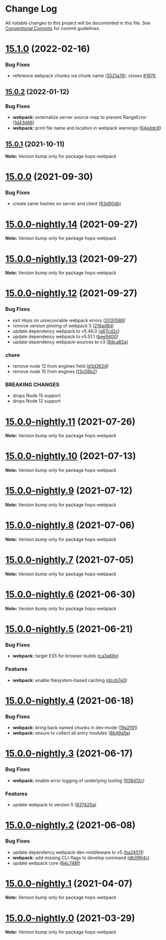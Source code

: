 # Change Log

All notable changes to this project will be documented in this file.
See [Conventional Commits](https://conventionalcommits.org) for commit guidelines.

# [15.1.0](https://github.com/xing/hops/compare/v15.0.2...v15.1.0) (2022-02-16)


### Bug Fixes

* reference webpack chunks via chunk name ([3521a78](https://github.com/xing/hops/commit/3521a7868976c855f036ab7b4c6a0e5fd556812d)), closes [#1976](https://github.com/xing/hops/issues/1976)





## [15.0.2](https://github.com/xing/hops/compare/v15.0.1...v15.0.2) (2022-01-12)


### Bug Fixes

* **webpack:** externalize server source-map to prevent RangeError ([1d43d68](https://github.com/xing/hops/commit/1d43d68bac5b028f85a76682936c5d13fb2aa1f4))
* **webpack:** print file name and location in webpack warnings ([94eddc8](https://github.com/xing/hops/commit/94eddc8d22b73f27515b04f3a66b6f29bff9fc6c))





## [15.0.1](https://github.com/xing/hops/compare/v15.0.0...v15.0.1) (2021-10-11)

**Note:** Version bump only for package hops-webpack





# [15.0.0](https://github.com/xing/hops/compare/v15.0.0-nightly.14...v15.0.0) (2021-09-30)


### Bug Fixes

* create same hashes on server and client ([63d90db](https://github.com/xing/hops/commit/63d90dbde4bfd066a19ca3f67f8a9f3b27d884c6))





# [15.0.0-nightly.14](https://github.com/xing/hops/compare/v15.0.0-nightly.13...v15.0.0-nightly.14) (2021-09-27)

**Note:** Version bump only for package hops-webpack





# [15.0.0-nightly.13](https://github.com/xing/hops/compare/v15.0.0-nightly.12...v15.0.0-nightly.13) (2021-09-27)

**Note:** Version bump only for package hops-webpack





# [15.0.0-nightly.12](https://github.com/xing/hops/compare/v15.0.0-nightly.11...v15.0.0-nightly.12) (2021-09-27)


### Bug Fixes

* exit Hops on unrecovrable webpack errors ([2030586](https://github.com/xing/hops/commit/203058633427f38a9902856b8295651207323f30))
* remove version pinning of webpack 5 ([216ad8d](https://github.com/xing/hops/commit/216ad8d56a8b2209369b8fd1fe145aacfd4d965f))
* update dependency webpack to v5.46.0 ([a67cd2c](https://github.com/xing/hops/commit/a67cd2c606f872ae4f80381bba5d1fe5cf2536cd))
* update dependency webpack to v5.51.1 ([bee9400](https://github.com/xing/hops/commit/bee94004cdc29b5073b8e79f2dc1250f5788c3f7))
* update dependency webpack-sources to v3 ([8dca82a](https://github.com/xing/hops/commit/8dca82a850b8c45e4556c7c764e8184d87ce7652))


### chore

* remove node 12 from engines field ([d3d3624](https://github.com/xing/hops/commit/d3d3624cec813bfe4d9ab4abe86e051bd7f9e61e))
* remove node 15 from engines ([f3c08b2](https://github.com/xing/hops/commit/f3c08b28feb6d64ff57f6c34b1f67a023146243d))


### BREAKING CHANGES

* drops Node 15 support
* drops Node 12 support





# [15.0.0-nightly.11](https://github.com/xing/hops/compare/v15.0.0-nightly.10...v15.0.0-nightly.11) (2021-07-26)

**Note:** Version bump only for package hops-webpack





# [15.0.0-nightly.10](https://github.com/xing/hops/compare/v15.0.0-nightly.9...v15.0.0-nightly.10) (2021-07-13)

**Note:** Version bump only for package hops-webpack





# [15.0.0-nightly.9](https://github.com/xing/hops/compare/v15.0.0-nightly.8...v15.0.0-nightly.9) (2021-07-12)

**Note:** Version bump only for package hops-webpack





# [15.0.0-nightly.8](https://github.com/xing/hops/compare/v15.0.0-nightly.7...v15.0.0-nightly.8) (2021-07-06)

**Note:** Version bump only for package hops-webpack





# [15.0.0-nightly.7](https://github.com/xing/hops/compare/v15.0.0-nightly.6...v15.0.0-nightly.7) (2021-07-05)

**Note:** Version bump only for package hops-webpack





# [15.0.0-nightly.6](https://github.com/xing/hops/compare/v15.0.0-nightly.5...v15.0.0-nightly.6) (2021-06-30)

**Note:** Version bump only for package hops-webpack





# [15.0.0-nightly.5](https://github.com/xing/hops/compare/v15.0.0-nightly.4...v15.0.0-nightly.5) (2021-06-21)


### Bug Fixes

* **webpack:** target ES5 for browser builds ([ca3a68e](https://github.com/xing/hops/commit/ca3a68ed46291113e26d51c848efcbaea9830770))


### Features

* **webpack:** enable filesystem-based caching ([dccb7e0](https://github.com/xing/hops/commit/dccb7e0384f5140265f6cb68279ae73bbcb49da8))





# [15.0.0-nightly.4](https://github.com/xing/hops/compare/v15.0.0-nightly.3...v15.0.0-nightly.4) (2021-06-18)


### Bug Fixes

* **webpack:** bring back named chunks in dev-mode ([19a2f81](https://github.com/xing/hops/commit/19a2f810b5e49f961b070c206ce8fe4c6b0c2f29))
* **webpack:** ensure to collect all entry modules ([8b49a5a](https://github.com/xing/hops/commit/8b49a5a20be7918d9be7a519ef1d5338c899f05b))





# [15.0.0-nightly.3](https://github.com/xing/hops/compare/v15.0.0-nightly.2...v15.0.0-nightly.3) (2021-06-17)


### Bug Fixes

* **webpack:** enable error logging of underlying tooling ([938d12c](https://github.com/xing/hops/commit/938d12cd67061d26239c1d21a49c470c8f54f34e))


### Features

* update webpack to version 5 ([837420a](https://github.com/xing/hops/commit/837420a27315be1768e1f922aa5f5b3589d8d549))





# [15.0.0-nightly.2](https://github.com/xing/hops/compare/v15.0.0-nightly.1...v15.0.0-nightly.2) (2021-06-08)


### Bug Fixes

* update dependency webpack-dev-middleware to v5 ([ba24511](https://github.com/xing/hops/commit/ba245117444edba7aa3b7edf7ff806370668534e))
* **webpack:** add missing CLI-flags to develop command ([db0964c](https://github.com/xing/hops/commit/db0964c8011396f36d0637dd4afcef8d2df32000))
* update webpack core ([64c748f](https://github.com/xing/hops/commit/64c748fe3907fa6a440a9b41d1264cb956ac05c2))





# [15.0.0-nightly.1](https://github.com/xing/hops/compare/v15.0.0-nightly.0...v15.0.0-nightly.1) (2021-04-07)

**Note:** Version bump only for package hops-webpack





# [15.0.0-nightly.0](https://github.com/xing/hops/compare/v14.0.0...v15.0.0-nightly.0) (2021-03-29)

**Note:** Version bump only for package hops-webpack
